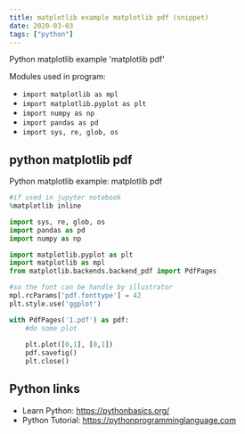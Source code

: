```yaml
---
title: matplotlib example matplotlib pdf (snippet)
date: 2020-03-03
tags: ["python"]
---
```

Python matplotlib example 'matplotlib pdf'


Modules used in program: 
* `import matplotlib as mpl`
* `import matplotlib.pyplot as plt`
* `import numpy as np`
* `import pandas as pd`
* `import sys, re, glob, os`

## python matplotlib pdf

Python matplotlib example: matplotlib pdf

```python
#if used in jupyter notebook
%matplotlib inline

import sys, re, glob, os
import pandas as pd
import numpy as np

import matplotlib.pyplot as plt
import matplotlib as mpl
from matplotlib.backends.backend_pdf import PdfPages

#so the font can be handle by illustrator
mpl.rcParams['pdf.fonttype'] = 42
plt.style.use('ggplot')

with PdfPages('1.pdf') as pdf:
    #do some plot
    
    plt.plot([0,1], [0,1])
    pdf.savefig()
    plt.close()

```

## Python links

- Learn Python: https://pythonbasics.org/
- Python Tutorial: https://pythonprogramminglanguage.com
